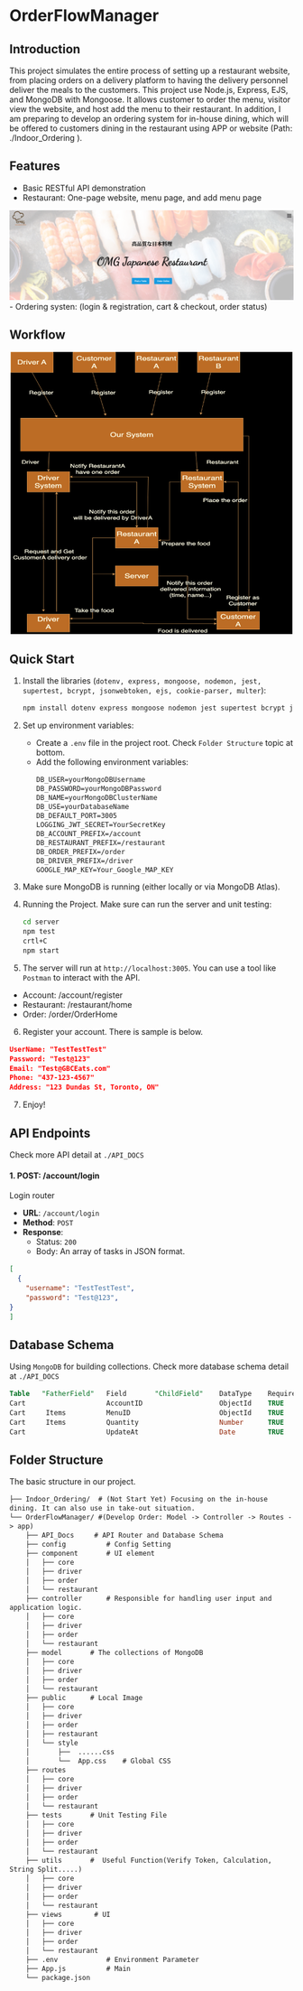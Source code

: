 # OrderFlowManager
## Introduction
This project simulates the entire process of setting up a restaurant website, from placing orders on a delivery platform to having the delivery personnel deliver the meals to the customers. This project use Node.js, Express, EJS, and MongoDB with Mongoose. It allows customer to order the menu, visitor view the website, and host add the menu to their restaurant. In addition, I am preparing to develop an ordering system for in-house dining, which will be offered to customers dining in the restaurant using APP or website (Path: ./Indoor_Ordering ).



## Features
- Basic RESTful API demonstration
- Restaurant: One-page website, menu page, and add menu page
<div align="center">
    <img src="server/public/other/basic_structure/Restaurant.png" alt=“Workflow” />
</div>
- Ordering systen: (login & registration, cart & checkout, order status)


## Workflow
<div align="center">
    <img src="server/public/other/basic_structure/Workflow.png" alt=“Workflow” height="500" width="500"/>
</div>

## Quick Start

1. Install the libraries (`dotenv, express, mongoose, nodemon, jest, supertest, bcrypt, jsonwebtoken, ejs, cookie-parser, multer`):
    ```bash
    npm install dotenv express mongoose nodemon jest supertest bcrypt jsonwebtoken ejs cookie-parser multer
    ```

2. Set up environment variables:
   - Create a `.env` file in the project root. Check `Folder Structure` topic at bottom.
   - Add the following environment variables:
     ```
     DB_USER=yourMongoDBUsername
     DB_PASSWORD=yourMongoDBPassword
     DB_NAME=yourMongoDBClusterName
     DB_USE=yourDatabaseName
     DB_DEFAULT_PORT=3005
     LOGGING_JWT_SECRET=YourSecretKey
     DB_ACCOUNT_PREFIX=/account
     DB_RESTAURANT_PREFIX=/restaurant
     DB_ORDER_PREFIX=/order
     DB_DRIVER_PREFIX=/driver
     GOOGLE_MAP_KEY=Your_Google_MAP_KEY
     ```

3. Make sure MongoDB is running (either locally or via MongoDB Atlas).

4.  Running the Project. Make sure can run the server and unit testing:
    ```bash
    cd server
    npm test
    crtl+C
    npm start
    ```

5. The server will run at `http://localhost:3005`. You can use a tool like `Postman` to interact with the API.
- Account: /account/register
- Restaurant: /restaurant/home
- Order: /order/OrderHome

6. Register your account. There is sample is below.
```json
UserName: "TestTestTest"
Password: "Test@123"
Email: "Test@GBCEats.com"
Phone: "437-123-4567"
Address: "123 Dundas St, Toronto, ON"
```

7. Enjoy!


## API Endpoints
Check more API detail at `./API_DOCS`
#### 1. **POST: /account/login**
Login router

- **URL**: `/account/login`
- **Method**: `POST`
- **Response**:
    - Status: `200`
    - Body: An array of tasks in JSON format.
```json
[
  {
    "username": "TestTestTest",
    "password": "Test@123", 
}
]
```

## Database Schema
Using `MongoDB` for building collections. Check more database schema detail at `./API_DOCS`

```sql
Table	"FatherField"	Field	    "ChildField"	DataType	Required	Default	 Remark
Cart	                AccountID	            	ObjectId    TRUE		         Account._id
Cart	 Items	        MenuID		                ObjectId	TRUE		         Menu._id
Cart	 Items	        Quantity		            Number	    TRUE		
Cart		            UpdateAt		            Date	    TRUE	    new Date()	
```

## Folder Structure
The basic structure in our project.
```
├── Indoor_Ordering/  # (Not Start Yet) Focusing on the in-house dining. It can also use in take-out situation.
└── OrderFlowManager/ #(Develop Order: Model -> Controller -> Routes -> app)
    ├── API_Docs     # API Router and Database Schema
    ├── config          # Config Setting
    ├── component       # UI element
    │   ├── core
    │   ├── driver
    │   ├── order
    │   └── restaurant
    ├── controller      # Responsible for handling user input and application logic.
    │   ├── core
    │   ├── driver
    │   ├── order
    │   └── restaurant
    ├── model       # The collections of MongoDB
    │   ├── core
    │   ├── driver
    │   ├── order
    │   └── restaurant
    ├── public      # Local Image
    │   ├── core
    │   ├── driver
    │   ├── order
    │   ├── restaurant
    │   └── style
    │       ├──  ......css
    │       └──  App.css    # Global CSS
    ├── routes   
    │   ├── core
    │   ├── driver
    │   ├── order
    │   └── restaurant
    ├── tests       # Unit Testing File
    │   ├── core
    │   ├── driver
    │   ├── order
    │   └── restaurant
    ├── utils       #  Useful Function(Verify Token, Calculation, String Split.....)
    │   ├── core
    │   ├── driver
    │   ├── order
    │   └── restaurant
    ├── views        # UI
    │   ├── core
    │   ├── driver
    │   ├── order
    │   └── restaurant  
    ├── .env            # Environment Parameter
    ├── App.js          # Main
    └── package.json
```

